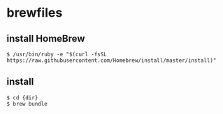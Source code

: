 # brewfiles

## install HomeBrew

```
$ /usr/bin/ruby -e "$(curl -fsSL https://raw.githubusercontent.com/Homebrew/install/master/install)"
```

## install

```
$ cd {dir}
$ brew bundle
```
